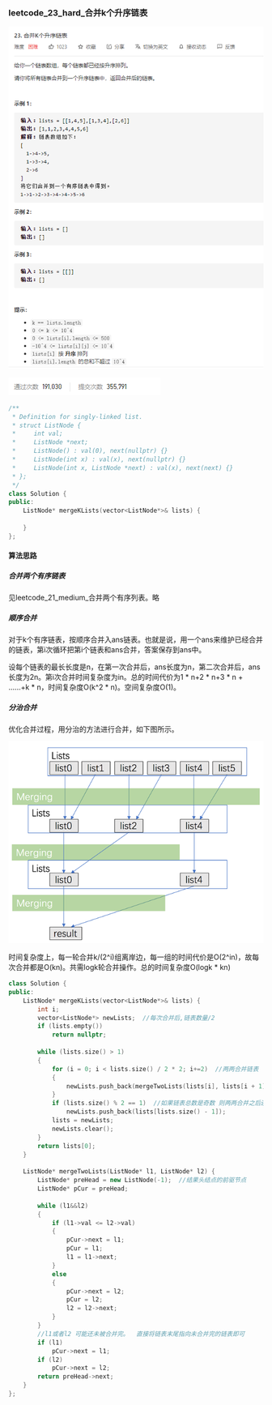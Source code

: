 ### leetcode_23_hard_合并k个升序链表

![image-20201201103503130](leetcode_23_hard_合并k个升序链表.assets/image-20201201103503130.png)

![image-20201201103520352](leetcode_23_hard_合并k个升序链表.assets/image-20201201103520352.png)

```c++
/**
 * Definition for singly-linked list.
 * struct ListNode {
 *     int val;
 *     ListNode *next;
 *     ListNode() : val(0), next(nullptr) {}
 *     ListNode(int x) : val(x), next(nullptr) {}
 *     ListNode(int x, ListNode *next) : val(x), next(next) {}
 * };
 */
class Solution {
public:
    ListNode* mergeKLists(vector<ListNode*>& lists) {
        
    }
};
```

#### 算法思路

##### 合并两个有序链表

见leetcode_21_medium_合并两个有序列表。略

##### 顺序合并

对于k个有序链表，按顺序合并入ans链表。也就是说，用一个ans来维护已经合并的链表，第i次循环把第i个链表和ans合并，答案保存到ans中。

设每个链表的最长长度是n，在第一次合并后，ans长度为n，第二次合并后，ans长度为2n。第i次合并时间复杂度为in。总的时间代价为1 * n+2 * n+3 * n + ......+k * n，时间复杂度O(k^2 * n)。空间复杂度O(1)。

##### 分治合并

优化合并过程，用分治的方法进行合并，如下图所示。

![img](leetcode_23_hard_合并k个升序链表.assets/6f70a6649d2192cf32af68500915d84b476aa34ec899f98766c038fc9cc54662-image.png)

时间复杂度上，每一轮合并k/(2^i)组离岸边，每一组的时间代价是O(2^in)，故每次合并都是O(kn)。共需logk轮合并操作。总的时间复杂度O(logk * kn)

```c++
class Solution {
public:
	ListNode* mergeKLists(vector<ListNode*>& lists) {
		int i;
		vector<ListNode*> newLists;  //每次合并后,链表数量/2
		if (lists.empty())
			return nullptr;
		
		while (lists.size() > 1)
		{
			for (i = 0; i < lists.size() / 2 * 2; i+=2)  //两两合并链表
			{
				newLists.push_back(mergeTwoLists(lists[i], lists[i + 1]));
			}
			if (lists.size() % 2 == 1)  //如果链表总数是奇数 则两两合并之后还剩余一个链表
				newLists.push_back(lists[lists.size() - 1]);
			lists = newLists;
			newLists.clear();
		}
		return lists[0];
	}

	ListNode* mergeTwoLists(ListNode* l1, ListNode* l2) {
		ListNode* preHead = new ListNode(-1);  //结果头结点的前驱节点
		ListNode* pCur = preHead;

		while (l1&&l2)
		{
			if (l1->val <= l2->val)
			{
				pCur->next = l1;
				pCur = l1;
				l1 = l1->next;
			}
			else
			{
				pCur->next = l2;
				pCur = l2;
				l2 = l2->next;
			}
		}
		//l1或者l2 可能还未被合并完。  直接将链表末尾指向未合并完的链表即可
		if (l1)
			pCur->next = l1;
		if (l2)
			pCur->next = l2;
		return preHead->next;
	}
};
```